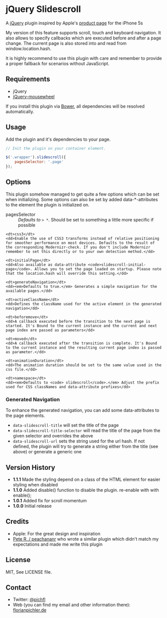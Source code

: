 jQuery Slidescroll
==================

A [jQuery](http://jquery.com) plugin inspired by Apple's [product page](http://www.apple.com/iphone-5s/) for the iPhone 5s

My version of this feature supports scroll, touch and keyboard navigation. It also allows to specify callbacks which are executed before and after a page change. The current page is also stored into and read from window.location.hash.

It is highly recommend to use this plugin with care and remember to provide a proper fallback for scenarios without JavaScript.


Requirements
------------

- jQuery
- [jQuery-mousewheel](https://github.com/brandonaaron/jquery-mousewheel)

If you install this plugin via [Bower](http://bower.io), all dependencies will be resolved automatically.


Usage
-----

Add the plugin and it's dependencies to your page.

```js
// Init the plugin on your container element.

$('.wrapper').slidescroll({
	pagesSelector: '.page'
});

```


Options
-------

This plugin somehow managed to get quite a few options which can be set when initializing.
Some options can also be set by added data-*-attributes to the element the plugin is initialized on.

<dl>
	<dt>pagesSelector</dt>
	<dd><em>Defaults to <code>> *</code>.</em> Should be set to something a little more specific if possible</dd>

	<dt>css3</dt>
	<dd>Enable the use of CSS3 transforms instead of relative positioning for smoother performance on most devices. Defaults to the result of the corresponding Modernizr-check. If you don't include Modernizr remember to set this directly or to your own detection method.</dd>

	<dt>initialPage</dt>
	<dd>Also available as data-attribute <code>slidescroll-initial-page</code>. Allows you to set the page loaded on startup. Please note that the location.hash will override this setting.</dd>

	<dt>generateNavigation</dt>
	<dd><em>Defaults to true.</em> Generates a simple navigation for the available pages.</dd>

	<dt>activeClassName</dt>
	<dd>Defines the className used for the active element in the generated navigation</dd>

	<dt>beforemove</dt>
	<dd>A callback executed before the transition to the next page is started. It's Bound to the current instance and the current and next page index are passed as parameters</dd>

	<dt>moved</dt>
	<dd>A callback executed after the transition is complete. It's Bound to the current instance and the resulting current page index is passed as parameter.</dd>

	<dt>animationDuration</dt>
	<dd>The animation duration should be set to the same value used in the css file.</dd>

	<dt>namespace</dt>
	<dd><em>Defaults to <code> slidescroll</code>.</em> Adjust the prefix used for CSS classNames and data-attribute prefixes</dd>
</dl>

### Generated Navigation

To enhance the generated navigation, you can add some data-attributes to the page elements.

- `data-slidescroll-title` will set the title of the page
- `data-slidescroll-title-selector` will read the title of the page from the given selector and overrides the above
- `data-slidescroll-url` sets the string used for the url hash. If not defined, the plugin will try to generate a string either from the title (see above) or generate a generic one


Version History
---------------

- **1.1.1** Made the styling depend on a class of the HTML element for easier styling when disabled
- **1.1.0** Added disable() function to disable the plugin. re-enable with with enable();
- **1.0.1** Added fix for scroll momentum
- **1.0.0** Initial release


Credits
-------

- Apple: For the great design and inspiration
- [Pete R. / peachananr](https://github.com/peachananr/onepage-scroll/) who wrote a similar plugin which didn't match my expectations and made me write this plugin


License
-------

MIT, See LICENSE file.


Contact
-------

- Twitter: [@pichfl](http://twitter.com/pichfl)
- Web (you can find my email and other information there): [florianpichler.de](http://florianpichler.de)
